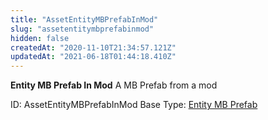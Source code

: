 ```yaml
---
title: "AssetEntityMBPrefabInMod"
slug: "assetentitymbprefabinmod"
hidden: false
createdAt: "2020-11-10T21:34:57.121Z"
updatedAt: "2021-06-18T01:44:18.410Z"
---
```

**Entity MB Prefab In Mod**
A MB Prefab from a mod

ID: AssetEntityMBPrefabInMod
Base Type: [Entity MB Prefab](doc:assetentitymbprefabbase)